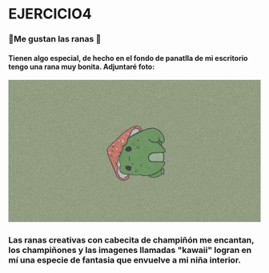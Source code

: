 # EJERCICIO4
### 🐸Me gustan las ranas 🐸
#### Tienen algo especial, de hecho en el fondo de panatlla de mi escritorio tengo una rana muy bonita. Adjuntaré foto:
![❌ERROR❌](./1.PNG "Texto a mostrar cuando nos situamos sobre la imagen. En este caso sería Baile de la película Pulp Fiction")
### Las ranas creativas con cabecita de champiñón me encantan, los champiñones y las imagenes llamadas "kawaii" logran en mí una especie de fantasia que envuelve a mi niña interior. 
